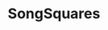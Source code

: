 ---
layout: post
title: SongSquares
creator: Robert Vinluan
twitter: false
site: http://robertvinluan.com/songsquares/
image: /lib/img/projects/songsquares.jpg

featured: false
demodays: true
eboard: false
alumni: false
---